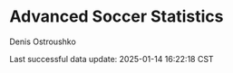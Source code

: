# Advanced Soccer Statistics
Denis Ostroushko

<!-- gfm -->

Last successful data update: 2025-01-14 16:22:18 CST
